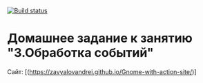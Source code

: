 [![Build status](https://ci.appveyor.com/api/projects/status/9rrr16t29f4hytv4?svg=true)](https://ci.appveyor.com/project/ZavyalovAndrei/gnome-with-action)

# Домашнее задание к занятию "3.Обработка событий"

Сайт: [(https://zavyalovandrei.github.io/Gnome-with-action-site/)]
